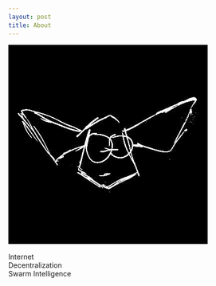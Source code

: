 ```yaml
---
layout: post
title: About
---
```


![blurrybat](https://raw.githubusercontent.com/BlurryBat/Nebulous_Musings/master/images/blurrybat.jpg)

Internet  
Decentralization  
Swarm Intelligence
